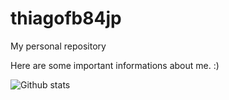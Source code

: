 # thiagofb84jp
My personal repository

Here are some important informations about me. :)

![Github stats](https://github-readme-stats.vercel.app/api?username=yourGithubUsername)
